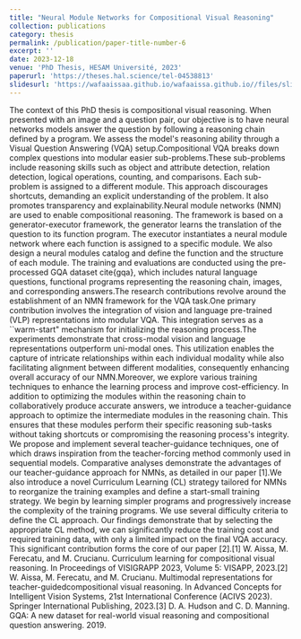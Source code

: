 ```yaml
---
title: "Neural Module Networks for Compositional Visual Reasoning"
collection: publications
category: thesis
permalink: /publication/paper-title-number-6
excerpt: ''
date: 2023-12-18
venue: 'PhD Thesis, HESAM Université, 2023'
paperurl: 'https://theses.hal.science/tel-04538813'
slidesurl: 'https://wafaaissaa.github.io/wafaaissa.github.io//files/slides_phd_thesis.pdf'
---
```


The context of this PhD thesis is compositional visual reasoning. When presented with an image and a question pair, our objective is to have neural networks models answer the question by following a reasoning chain defined by a program. We assess the model's reasoning ability through a Visual Question Answering (VQA) setup.Compositional VQA breaks down complex questions into modular easier sub-problems.These sub-problems include reasoning skills such as object and attribute detection, relation detection, logical operations, counting, and comparisons. Each sub-problem is assigned to a different module. This approach discourages shortcuts, demanding an explicit understanding of the problem. It also promotes transparency and explainability.Neural module networks (NMN) are used to enable compositional reasoning. The framework is based on a generator-executor framework, the generator learns the translation of the question to its function program. The executor instantiates a neural module network where each function is assigned to a specific module. We also design a neural modules catalog and define the function and the structure of each module. The training and evaluations are conducted using the pre-processed GQA dataset cite{gqa}, which includes natural language questions, functional programs representing the reasoning chain, images, and corresponding answers.The research contributions revolve around the establishment of an NMN framework for the VQA task.One primary contribution involves the integration of vision and language pre-trained (VLP) representations into modular VQA. This integration serves as a ``warm-start" mechanism for initializing the reasoning process.The experiments demonstrate that cross-modal vision and language representations outperform uni-modal ones. This utilization enables the capture of intricate relationships within each individual modality while also facilitating alignment between different modalities, consequently enhancing overall accuracy of our NMN.Moreover, we explore various training techniques to enhance the learning process and improve cost-efficiency. In addition to optimizing the modules within the reasoning chain to collaboratively produce accurate answers, we introduce a teacher-guidance approach to optimize the intermediate modules in the reasoning chain. This ensures that these modules perform their specific reasoning sub-tasks without taking shortcuts or compromising the reasoning process's integrity. We propose and implement several teacher-guidance techniques, one of which draws inspiration from the teacher-forcing method commonly used in sequential models. Comparative analyses demonstrate the advantages of our teacher-guidance approach for NMNs, as detailed in our paper [1].We also introduce a novel Curriculum Learning (CL) strategy tailored for NMNs to reorganize the training examples and define a start-small training strategy. We begin by learning simpler programs and progressively increase the complexity of the training programs. We use several difficulty criteria to define the CL approach. Our findings demonstrate that by selecting the appropriate CL method, we can significantly reduce the training cost and required training data, with only a limited impact on the final VQA accuracy. This significant contribution forms the core of our paper [2].[1] W. Aissa, M. Ferecatu, and M. Crucianu. Curriculum learning for compositional visual reasoning. In Proceedings of VISIGRAPP 2023, Volume 5: VISAPP, 2023.[2] W. Aissa, M. Ferecatu, and M. Crucianu. Multimodal representations for teacher-guidedcompositional visual reasoning. In Advanced Concepts for Intelligent Vision Systems, 21st International Conference (ACIVS 2023). Springer International Publishing, 2023.[3] D. A. Hudson and C. D. Manning. GQA: A new dataset for real-world visual reasoning and compositional question answering. 2019.
